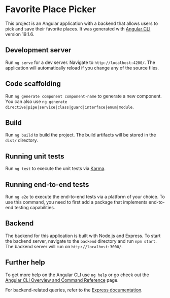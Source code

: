 # Favorite Place Picker

This project is an Angular application with a backend that allows users to pick and save their favorite places. It was generated with [Angular CLI](https://github.com/angular/angular-cli) version 19.1.6.

## Development server

Run `ng serve` for a dev server. Navigate to `http://localhost:4200/`. The application will automatically reload if you change any of the source files.

## Code scaffolding

Run `ng generate component component-name` to generate a new component. You can also use `ng generate directive|pipe|service|class|guard|interface|enum|module`.

## Build

Run `ng build` to build the project. The build artifacts will be stored in the `dist/` directory.

## Running unit tests

Run `ng test` to execute the unit tests via [Karma](https://karma-runner.github.io).

## Running end-to-end tests

Run `ng e2e` to execute the end-to-end tests via a platform of your choice. To use this command, you need to first add a package that implements end-to-end testing capabilities.

## Backend

The backend for this application is built with Node.js and Express. To start the backend server, navigate to the `backend` directory and run `npm start`. The backend server will run on `http://localhost:3000/`.

## Further help

To get more help on the Angular CLI use `ng help` or go check out the [Angular CLI Overview and Command Reference](https://angular.io/cli) page.

For backend-related queries, refer to the [Express documentation](https://expressjs.com/).
